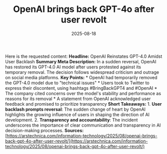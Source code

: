 ﻿---
title: OpenAI brings back GPT-4o after user revolt
date: '2025-08-18'
category: Markets
summary: ''
slug: openai brings back gpt4o after user revolt
source_urls:
- https://arstechnica.com/information-technology/2025/08/openai-brings-back-gpt-4o-after-user-revolt/
seo:
  title: OpenAI brings back GPT-4o after user revolt | Hash n Hedge
  description: ''
  keywords:
  - news
  - markets
  - brief
---

Here is the requested content:  **Headline:** OpenAI Reinstates GPT-4.0 Amidst User Backlash  **Summary Meta Description:** In a sudden reversal, OpenAI has restored its GPT-4.0 AI model after users protested against its temporary removal. The decision follows widespread criticism and outrage on social media platforms.  **Key Points:**  * OpenAI had temporarily removed the GPT-4.0 model due to "technical issues" * Users took to Twitter to express their discontent, using hashtags #BringBackGPT4 and #OpenAI * The company cited concerns over the model's stability and performance as reasons for its removal * A statement from OpenAI acknowledged user feedback and promised to prioritize transparency  **Short Takeaways:**  1. **User backlash prompts reversal**: The sudden change of heart by OpenAI highlights the growing influence of users in shaping the direction of AI development. 2. **Transparency and accountability**: The incident underscores the importance of clear communication and transparency in AI decision-making processes.  **Sources:** [https://arstechnica.com/information-technology/2025/08/openai-brings-back-gpt-4o-after-user-revolt/](https://arstechnica.com/information-technology/2025/08/openai-brings-back-gpt-4o-after-user-revolt/) 
